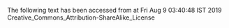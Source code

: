 The following text has been accessed from at Fri Aug 9 03:40:48 IST 2019
Creative_Commons_Attribution-ShareAlike_License
